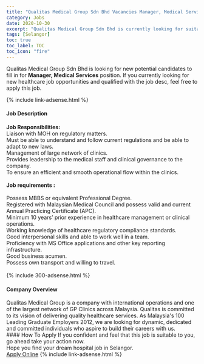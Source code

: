 ```yaml
---
title: "Qualitas Medical Group Sdn Bhd Vacancies Manager, Medical Services" 
category: Jobs 
date: 2020-10-30 
excerpt: "Qualitas Medical Group Sdn Bhd is currently looking for suitable person to fill in the Manager, Medical Services which positioned at Selangor" 
tags: [Selangor] 
toc: true 
toc_label: TOC 
toc_icon: "fire" 
--- 
```


<p>Qualitas Medical Group Sdn Bhd is looking for new potential candidates to fill in for <b>Manager, Medical Services</b> position. If you currently looking for new healthcare job opportunities and qualified with the job desc, feel free to apply this job.
</p>{% include link-adsense.html %} 
<div><div><h4>Job Description</h4></div><div><div><span><div><div><div><strong>Job Responsibilities:</strong></div><div>Liaison with MOH on regulatory matters.<br>Must be able to understand and follow current regulations and be able to adapt to new laws.<br>Management of large network of clinics.<br>Provides leadership to the medical staff and clinical governance to the company.<br>To ensure an efficient and smooth operational flow within the clinics.</div><div><br><strong>Job requirements :</strong></div><div><br>Possess MBBS or equivalent Professional Degree.<br>Registered with Malaysian Medical Council and possess valid and current Annual Practicing Certificate (APC).<br>Minimum 10 years&#8217; prior experience in healthcare management or clinical operations.<br>Working knowledge of healthcare regulatory compliance standards.<br>Good interpersonal skills and able to work well in a team.<br>Proficiency with MS Office applications and other key reporting infrastructure.<br>Good business acumen.<br>Possess own transport and willing to travel.<br>&#160;</div></div></div></span></div></div></div> 
{% include 300-adsense.html %} 
<div><div><h4>Company Overview</h4></div><div><div><span><div><div>
	Qualitas Medical Group is a company with international operations and one of the largest network of GP Clinics across Malaysia. Qualitas is committed to its vision of delivering quality healthcare services. As Malaysia's 100 Leading Graduate Employers 2012, we are looking for dynamic, dedicated and committed individuals who aspire to build their careers with us.</div></div></span></div></div></div> 
#### How To Apply 
If you confident and feel that this job is suitable to you, go ahead take your action now. <br/> 
Hope you find your dream hospital job in Selangor. <br/> 
<a href="https://www.jobstreet.com.my/en/job/manager-medical-services-4414237?jobId=jobstreet-my-job-4414237&sectionRank=7&token=0~84cd3430-f81a-4ba2-b9a6-750b57582987&fr=SRP%20View%20In%20New%20Ta" class="btn btn--warning" target="_blank" rel="nofollow noopenner">Apply Online</a> 
{% include link-adsense.html %} 